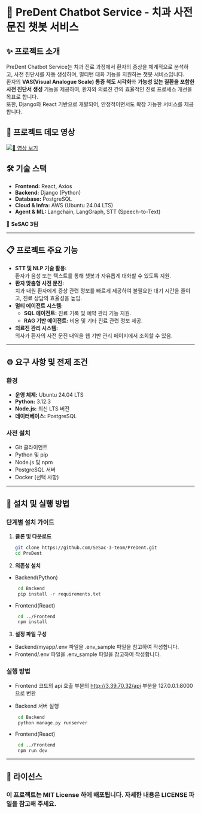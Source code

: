# 🦷 PreDent Chatbot Service - 치과 사전 문진 챗봇 서비스

## ✨ 프로젝트 소개

PreDent Chatbot Service는 치과 진료 과정에서 환자의 증상을 체계적으로 분석하고, 사전 진단서를 자동 생성하며, 멀티턴 대화 기능을 지원하는 챗봇 서비스입니다.  
환자의 **VAS(Visual Analogue Scale) 통증 척도 시각화**와 **가능성 있는 질환을 포함한 사전 진단서 생성** 기능을 제공하여, 환자와 의료진 간의 효율적인 진료 프로세스 개선을 목표로 합니다.  
또한, Django와 React 기반으로 개발되어, 안정적이면서도 확장 가능한 서비스를 제공합니다.

## 🎥 프로젝트 데모 영상

[![🎥 영상 보기](https://img.youtube.com/vi/EZBex0batkg/maxresdefault.jpg)](https://youtu.be/EZBex0batkg)

## 🛠️ 기술 스택

- **Frontend:** React, Axios
- **Backend:** Django (Python)
- **Database:** PostgreSQL
- **Cloud & Infra:** AWS (Ubuntu 24.04 LTS)
- **Agent & ML:** Langchain, LangGraph, STT (Speech-to-Text)

🚀 **SeSAC 3팀**

---

## 📋 프로젝트 주요 기능

- **STT 및 NLP 기술 활용:**  
  환자가 음성 또는 텍스트를 통해 챗봇과 자유롭게 대화할 수 있도록 지원.
- **환자 맞춤형 사전 문진:**  
  치과 내원 환자에게 증상 관련 정보를 빠르게 제공하여 불필요한 대기 시간을 줄이고, 진료 상담의 효율성을 높임.
- **멀티 에이전트 시스템:**
  - **SQL 에이전트:** 진료 기록 및 예약 관리 기능 지원.
  - **RAG 기반 에이전트:** 비용 및 기타 진료 관련 정보 제공.
- **의료진 관리 시스템:**  
  의사가 환자의 사전 문진 내역을 웹 기반 관리 페이지에서 조회할 수 있음.

---

## ⚙️ 요구 사항 및 전제 조건

### 환경

- **운영 체제:** Ubuntu 24.04 LTS
- **Python:** 3.12.3
- **Node.js:** 최신 LTS 버전
- **데이터베이스:** PostgreSQL

### 사전 설치

- Git 클라이언트
- Python 및 pip
- Node.js 및 npm
- PostgreSQL 서버
- Docker (선택 사항)

---

## 🚀 설치 및 실행 방법

### 단계별 설치 가이드

1. **클론 및 다운로드**

   ```bash
   git clone https://github.com/SeSac-3-team/PreDent.git
   cd PreDent
   ```

2. **의존성 설치**

- Backend(Python)

  ```bash
   cd Backend
   pip install -r requirements.txt
  ```

- Frontend(React)
  ```bash
   cd ../Frontend
   npm install
  ```

3. **설정 파일 구성**

- Backend/myapp/.env 파일을 .env_sample 파일을 참고하여 작성합니다.
- Frontend/.env 파일을 .env_sample 파일을 참고하여 작성합니다.

### 실행 방법

- Frontend 코드의 api 호출 부분의 http://3.39.70.32/api 부분을 127.0.0.1:8000으로 변환

- Backend 서버 실행

  ```bash
   cd Backend
   python manage.py runserver
  ```

- Frontend(React)
  ```bash
   cd ../Frontend
   npm run dev
  ```

---

## 📄 라이선스

### 이 프로젝트는 MIT License 하에 배포됩니다. 자세한 내용은 LICENSE 파일을 참고해 주세요.
